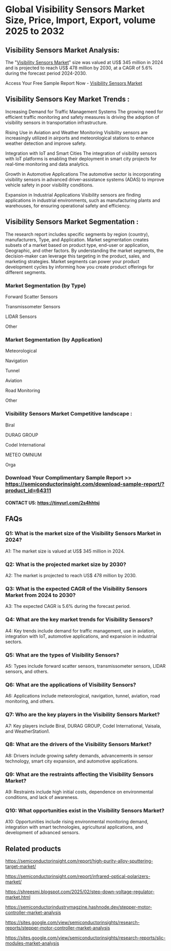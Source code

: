 #  Global Visibility Sensors Market Size, Price, Import, Export, volume 2025 to 2032

##  Visibility Sensors Market Analysis:

The "[Visibility Sensors Market](https://semiconductorinsight.com/download-sample-report/?product_id=44354)" size was valued at US$ 345 million in 2024 and is projected to reach US$ 478 million by 2030, at a CAGR of 5.6% during the forecast period 2024-2030.  

Access Your Free Sample Report Now - [Visibility Sensors Market](https://semiconductorinsight.com/download-sample-report/?product_id=44354)

## Visibility Sensors Key Market Trends  :

Increasing Demand for Traffic Management Systems The growing need for efficient traffic monitoring and safety measures is driving the adoption of visibility sensors in transportation infrastructure.

Rising Use in Aviation and Weather Monitoring Visibility sensors are increasingly utilized in airports and meteorological stations to enhance weather detection and improve safety.

Integration with IoT and Smart Cities The integration of visibility sensors with IoT platforms is enabling their deployment in smart city projects for real-time monitoring and data analytics.

Growth in Automotive Applications The automotive sector is incorporating visibility sensors in advanced driver-assistance systems (ADAS) to improve vehicle safety in poor visibility conditions.

Expansion in Industrial Applications Visibility sensors are finding applications in industrial environments, such as manufacturing plants and warehouses, for ensuring operational safety and efficiency.

## Visibility Sensors Market Segmentation :

The research report includes specific segments by region (country), manufacturers, Type, and Application. Market segmentation creates subsets of a market based on product type, end-user or application, Geographic, and other factors. By understanding the market segments, the decision-maker can leverage this targeting in the product, sales, and marketing strategies. Market segments can power your product development cycles by informing how you create product offerings for different segments.

### Market Segmentation (by Type)

Forward Scatter Sensors

Transmissometer Sensors

LIDAR Sensors

Other

### Market Segmentation (by Application)
Meteorological

Navigation

Tunnel

Aviation

Road Monitoring

Other

### Visibility Sensors Market Competitive landscape :
Biral

DURAG GROUP

Codel International

METEO OMNIUM

Orga


### Download Your Complimentary Sample Report >> https://semiconductorinsight.com/download-sample-report/?product_id=64311

#### CONTACT US: https://tinyurl.com/2s4hhtsj

## **FAQs**

### Q1: What is the market size of the Visibility Sensors Market in 2024?

A1: The market size is valued at US$ 345 million in 2024.


### Q2: What is the projected market size by 2030?

A2: The market is projected to reach US$ 478 million by 2030.


### Q3: What is the expected CAGR of the Visibility Sensors Market from 2024 to 2030?

A3: The expected CAGR is 5.6% during the forecast period.


### Q4: What are the key market trends for Visibility Sensors?

A4: Key trends include demand for traffic management, use in aviation, integration with IoT, automotive applications, and expansion in industrial sectors.


### Q5: What are the types of Visibility Sensors?

A5: Types include forward scatter sensors, transmissometer sensors, LIDAR sensors, and others.


### Q6: What are the applications of Visibility Sensors?

A6: Applications include meteorological, navigation, tunnel, aviation, road monitoring, and others.


### Q7: Who are the key players in the Visibility Sensors Market?

A7: Key players include Biral, DURAG GROUP, Codel International, Vaisala, and WeatherStation1.


### Q8: What are the drivers of the Visibility Sensors Market?

A8: Drivers include growing safety demands, advancements in sensor technology, smart city expansion, and automotive applications.


### Q9: What are the restraints affecting the Visibility Sensors Market?

A9: Restraints include high initial costs, dependence on environmental conditions, and lack of awareness.


### Q10: What opportunities exist in the Visibility Sensors Market?

A10: Opportunities include rising environmental monitoring demand, integration with smart technologies, agricultural applications, and development of advanced sensors.

## Related products

https://semiconductorinsight.com/report/high-purity-alloy-sputtering-target-market/

https://semiconductorinsight.com/report/infrared-optical-polarizers-market/

https://shreesmi.blogspot.com/2025/02/step-down-voltage-regulator-market.html

https://semiconductorindustrymagzine.hashnode.dev/stepper-motor-controller-market-analysis

https://sites.google.com/view/semiconductorinsights/research-reports/stepper-motor-controller-market-analysis

https://sites.google.com/view/semiconductorinsights/research-reports/slic-modules-market-analysis

